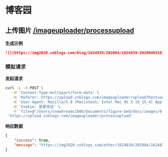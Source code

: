 # 博客园

## 上传图片 [/imageuploader/processupload](https://upload.cnblogs.com/imageuploader/processupload?host=www.cnblogs.com&qqfile=0.jpg)

**生成示例**

```markdown
![](https://img2020.cnblogs.com/blog/1624839/202004/1624839-20200403161311835-480885602.png)
```

### 模拟请求

**发起请求**

```bash
curl -i -X POST \
   -H 'Content-Type:multipart/form-data' \
   -H 'Referer: https://upload.cnblogs.com/imageuploader/upload?host=www.cnblogs.com&editor=4' \
   -H 'User-Agent: Mozilla/5.0 (Macintosh; Intel Mac OS X 10_15_4) AppleWebKit/537.36 (KHTML, like Gecko) Chrome/80.0.3987.149 Safari/537.36' \
   -H 'Cookie: 登录凭证' \
   -F 'file=@"/Users/snowdreams1006/Documents/figure-bed/docs/images/0.jpg";type=image/jpeg;filename="0.jpg"' \
 'https://upload.cnblogs.com/imageuploader/processupload'
```

**响应数据**

```json
{
    "success": true,
    "message": "https://img2020.cnblogs.com/other/1624839/202004/1624839-20200403162530303-1569141120.jpg"
}
```
